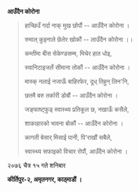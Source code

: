 **आउँदैन कोरोना**

> हाच्छिउँ गर्दा नाक् मुख छोपौं -- आउँदैन कोरोना ।
>
> रुमाल् कुइनाले छेलेर खोकौं -- लाउँदैन कोरोना ।।
>
> कम्तीमा बीस सेकेण्डसम्म, मिचेर हात धोइ,
>
> स्यानिटाइजर्ले सीमाना तोकौं -- आउँदैन कोरोना ।
>
> मास्क् नलाई नजाऊँ बाहिरफेर, दूध् तिहुन् लिन'नि,
>
> छतमै बरु तर्कारी डोबौं -- आउँदैन कोरोना ।
>
> जङ्फाष्ट्फुड् स्वास्थ्य प्रतिकूल छ, नखाऊँ कसैले,
>
> शाकाहारको भावना बोकौं -- आउँदैन कोरोना ।
>
> कागती बेसार् मिसाई पानी, पि'राखौं सबैले,
>
> स्वास्थ्य सफाइको विचार रोपौं, आउँदैन कोरोना ।

२०७६ चैत्र १५ गते शनिबार

**कीर्तिपुर-२, अमृतनगर, काठ्माडौं ।**
